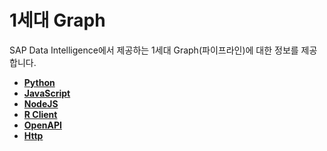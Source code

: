 1세대 Graph
===
SAP Data Intelligence에서 제공하는 1세대 Graph(파이프라인)에 대한 정보를 제공합니다.<br>

* **[Python](Python/Readme.md)**
* **[JavaScript](JavaScript/Readme.md)**
* **[NodeJS](NodeJS/Readme.md)**
* **[R Client](RClient/Readme.md)**
* **[OpenAPI](OpenAPI/Readme.md)**
* **[Http](Http/Readme.md)**

